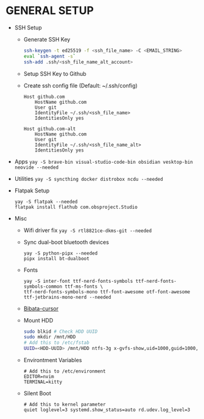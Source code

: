 # GENERAL SETUP

- SSH Setup

  - Generate SSH Key
    ```sh
    ssh-keygen -t ed25519 -f <ssh_file_name> -C <EMAIL_STRING>
    eval `ssh-agent -s`
    ssh-add .ssh/<ssh_file_name_alt_account>
    ```
  - Setup SSH Key to Github
  - Create ssh config file (Default: ~/.ssh/config)

    ```
    Host github.com
        HostName github.com
        User git
        IdentityFile ~/.ssh/<ssh_file_name>
        IdentitiesOnly yes

    Host github.com-alt
        HostName github.com
        User git
        IdentityFile ~/.ssh/<ssh_file_name_alt>
        IdentitiesOnly yes
    ```

- Apps
  `yay -S brave-bin visual-studio-code-bin obsidian vesktop-bin neovide --needed`

- Utilities
  `yay -S syncthing docker distrobox ncdu --needed`

- Flatpak Setup

  ```
  yay -S flatpak --needed
  flatpak install flathub com.obsproject.Studio
  ```

- Misc

  - Wifi driver fix
    `yay -S rtl8821ce-dkms-git --needed`
  - Sync dual-boot bluetooth devices
    ```
    yay -S python-pipx --needed
    pipx install bt-dualboot
    ```
  - Fonts
    ```
    yay -S inter-font ttf-nerd-fonts-symbols ttf-nerd-fonts-symbols-common ttf-ms-fonts \
    ttf-nerd-fonts-symbols-mono ttf-font-awesome otf-font-awesome ttf-jetbrains-mono-nerd --needed
    ```
  - [Bibata-cursor](https://www.bibata.live/studio)
  - Mount HDD

    ```sh
    sudo blkid # Check HDD UUID
    sudo mkdir /mnt/HDD
    # Add this to /etc/fstab
    UUID=<HDD-UUID> /mnt/HDD ntfs-3g x-gvfs-show,uid=1000,guid=1000,dmask=022,fmask=133 0 0
    ```

  - Environtment Variables
    ```
    # Add this to /etc/environment
    EDITOR=nvim
    TERMINAL=kitty
    ```
  - Silent Boot
    ```
    # Add this to kernel parameter
    quiet loglevel=3 systemd.show_status=auto rd.udev.log_level=3
    ```

